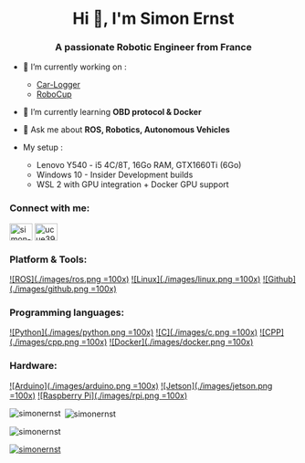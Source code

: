 <h1 align="center">Hi 👋, I'm Simon Ernst</h1>
<h3 align="center">A passionate Robotic Engineer from France</h3>


- 🔭 I’m currently working on :
   - [Car-Logger](https://github.com/simonernst/car-logger)
   - [RoboCup](https://github.com/Robocup-Lyontech/robocup-main)

- 🌱 I’m currently learning **OBD protocol & Docker**

- 💬 Ask me about **ROS, Robotics, Autonomous Vehicles**

- My setup :
   - Lenovo Y540 - i5 4C/8T, 16Go RAM, GTX1660Ti (6Go)
   - Windows 10 - Insider Development builds
   - WSL 2 with GPU integration + Docker GPU support

<h3 align="left">Connect with me:</h3>
<p align="left">
<a href="https://linkedin.com/in/simon-ernst" target="blank"><img align="center" src="https://cdn.jsdelivr.net/npm/simple-icons@3.0.1/icons/linkedin.svg" alt="simon-ernst" height="30" width="40" /></a>
<a href="https://www.youtube.com/channel/UCue39wJws6HaM26L7ggLg3g" target="blank"><img align="center" src="https://cdn.jsdelivr.net/npm/simple-icons@3.0.1/icons/youtube.svg" alt="ucue39wjws6ham26l7gglg3g" height="30" width="40" /></a>
</p>

<h3 align="left">Platform & Tools:</h3>
<p align="left"> 
<a href=""https://www.ros.org/" rel="ROS">![ROS](./images/ros.png =100x)</a>
<a href=""https://www.linux.org/" rel="Linux">![Linux](./images/linux.png =100x)</a>
<a href=""https://www.github.org/" rel="Github">![Github](./images/github.png =100x)</a>
</p>
  
<h3 align="left">Programming languages:</h3>
<p align="left"> 
<a href=""https://www.python.org/" rel="Python">![Python](./images/python.png =100x)</a>
<a href=""https://www.cprogramming.com/" rel="C">![C](./images/c.png =100x)</a>
<a href=""https://www.w3schools.com/cpp/" rel="CPP">![CPP](./images/cpp.png =100x)</a>   
<a href=""https://www.docker.com/" rel="Docker">![Docker](./images/docker.png =100x)</a>   
</p>

<h3 align="left">Hardware:</h3>
<p align="left"> 
<a href=""https://www.arduino.cc/" rel="Arduino">![Arduino](./images/arduino.png =100x)</a>
<a href=""https://www.nvidia.com/" rel="Jetson">![Jetson](./images/jetson.png =100x)</a>
<a href=""https://www.raspberrypi.org/" rel="Raspberry Pi">![Raspberry Pi](./images/rpi.png =100x)</a>   
</p>

<p><img align="left" src="https://github-readme-stats.vercel.app/api/top-langs?username=simonernst&show_icons=true&locale=en&layout=compact" alt="simonernst" /></p>

<p>&nbsp;<img align="center" src="https://github-readme-stats.vercel.app/api?username=simonernst&show_icons=true&locale=en" alt="simonernst" /></p>

<p align="left"> <img src="https://komarev.com/ghpvc/?username=simonernst&label=Profile%20views&color=0e75b6&style=flat" alt="simonernst" /> </p>

<p align="left"> <a href="https://github.com/ryo-ma/github-profile-trophy"><img src="https://github-profile-trophy.vercel.app/?username=simonernst" alt="simonernst" /></a> </p>


